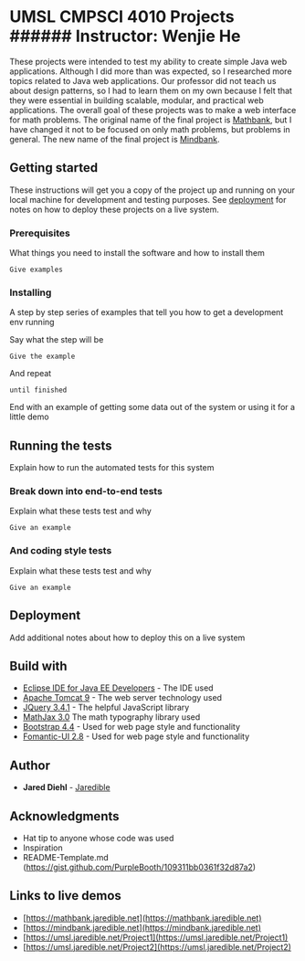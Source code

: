 # UMSL CMPSCI 4010 Projects ###### Instructor: Wenjie He

These projects were intended to test my ability to create simple Java web applications. Although I did more than was expected, so I researched more topics related to Java web applications. Our professor did not teach us about design patterns, so I had to learn them on my own because I felt that they were essential in building scalable, modular, and practical web applications. The overall goal of these projects was to make a web interface for math problems. The original name of the final project is [Mathbank](https://mathbank.jaredible.net), but I have changed it not to be focused on only math problems, but problems in general. The new name of the final project is [Mindbank](https://mindbank.jaredible.net).

## Getting started

These instructions will get you a copy of the project up and running on your local machine for development and testing purposes. See [deployment](https://github.com/jaredible/umsl-cmpsci-4010#user-content-deployment) for notes on how to deploy these projects on a live system.

### Prerequisites

What things you need to install the software and how to install them

```
Give examples
```

### Installing

A step by step series of examples that tell you how to get a development env running

Say what the step will be

```
Give the example
```

And repeat

```
until finished
```

End with an example of getting some data out of the system or using it for a little demo

## Running the tests

Explain how to run the automated tests for this system

### Break down into end-to-end tests

Explain what these tests test and why

```
Give an example
```

### And coding style tests

Explain what these tests test and why

```
Give an example
```

## Deployment

Add additional notes about how to deploy this on a live system

## Build with

* [Eclipse IDE for Java EE Developers](https://www.eclipse.org/downloads/packages/release/2019-09/r/eclipse-ide-enterprise-java-developers) - The IDE used
* [Apache Tomcat 9](http://tomcat.apache.org/) - The web server technology used
* [JQuery 3.4.1](https://jquery.com/) - The helpful JavaScript library
* [MathJax 3.0](https://www.mathjax.org/) The math typography library used
* [Bootstrap 4.4](https://getbootstrap.com/docs/4.0/getting-started/introduction/) - Used for web page style and functionality
* [Fomantic-UI 2.8](https://fomantic-ui.com/introduction/new.html#/twoeight) - Used for web page style and functionality

## Author

* **Jared Diehl** - [Jaredible](https://github.com/Jaredible)

## Acknowledgments

* Hat tip to anyone whose code was used
* Inspiration
* README-Template.md (https://gist.github.com/PurpleBooth/109311bb0361f32d87a2)

## Links to live demos
* [https://mathbank.jaredible.net](https://mathbank.jaredible.net)
* [https://mindbank.jaredible.net](https://mindbank.jaredible.net)
* [https://umsl.jaredible.net/Project1](https://umsl.jaredible.net/Project1)
* [https://umsl.jaredible.net/Project2](https://umsl.jaredible.net/Project2)
